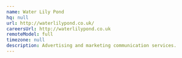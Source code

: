 ```yaml
---
name: Water Lily Pond
hq: null
url: http://waterlilypond.co.uk/
careersUrl: http://waterlilypond.co.uk
remoteModel: full
timezone: null
description: Advertising and marketing communication services.
---
```

